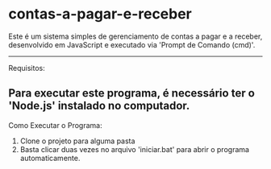 # contas-a-pagar-e-receber

Este é um sistema simples de gerenciamento de contas a pagar e a receber, desenvolvido em JavaScript e executado via 'Prompt de Comando (cmd)'.

---
Requisitos:

Para executar este programa, é necessário ter o 'Node.js' instalado no computador.
---


Como Executar o Programa:

1. Clone o projeto para alguma pasta
2. Basta clicar duas vezes no arquivo 'iniciar.bat' para abrir o programa automaticamente.


